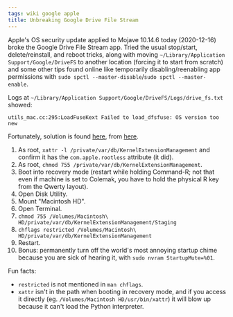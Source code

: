 ```yaml
---
tags: wiki google apple
title: Unbreaking Google Drive File Stream
---
```


Apple's OS security update applied to Mojave 10.14.6 today (2020-12-16) broke the Google Drive File Stream app. Tried the usual stop/start, delete/reinstall, and reboot tricks, along with moving `~/Library/Application Support/Google/DriveFS` to another location (forcing it to start from scratch) and some other tips found online like temporarily disabling/reenabling app permissions with `sudo spctl --master-disable`/`sudo spctl --master-enable`.

Logs at `~/Library/Application Support/Google/DriveFS/Logs/drive_fs.txt` showed:

```
utils_mac.cc:295:LoadFuseKext Failed to load_dfsfuse: OS version too new
```

Fortunately, solution is found [here](https://support.google.com/drive/thread/79270023?hl=en), from [here](https://github.com/pqrs-org/Karabiner-Elements/issues/2373#issuecomment-676121212).

1. As root, `xattr -l /private/var/db/KernelExtensionManagement` and confirm it has the `com.apple.rootless` attribute (it did).
2. As root, `chmod 755 /private/var/db/KernelExtensionManagement`.
3. Boot into recovery mode (restart while holding Command-R; not that even if machine is set to Colemak, you have to hold the physical R key from the Qwerty layout).
4. Open Disk Utility.
5. Mount "Macintosh HD".
6. Open Terminal.
7. `chmod 755 /Volumes/Macintosh\ HD/private/var/db/KernelExtensionManagement/Staging`
8. `chflags restricted /Volumes/Macintosh\ HD/private/var/db/KernelExtensionManagement`
9. Restart.
10. Bonus: permanently turn off the world's most annoying startup chime because you are sick of hearing it, with `sudo nvram StartupMute=%01`.

Fun facts:

- `restricted` is not mentioned in `man chflags`.
- `xattr` isn't in the path when booting in recovery mode, and if you access it directly (eg. `/Volumes/Macintosh HD/usr/bin/xattr`) it will blow up because it can't load the Python interpreter.
